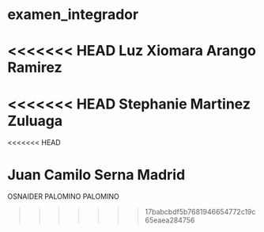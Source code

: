 # examen_integrador
<<<<<<< HEAD
Luz Xiomara Arango Ramirez
=======

<<<<<<< HEAD
Stephanie Martinez Zuluaga
=======

<<<<<<< HEAD

Juan Camilo Serna Madrid
=======
OSNAIDER PALOMINO PALOMINO
>>>>>>> 17babcbdf5b7681946654772c19c65eaea284756
